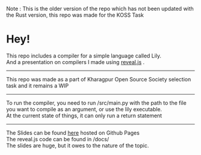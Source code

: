 Note : This is the older version of the repo which has not been updated with the Rust version, this repo was made for the KOSS Task

# Hey!
This repo includes a compiler for a simple language called Lily. \
And a presentation on compilers I made using [reveal.js](https://revealjs.com/) .
***
This repo was made as a part of Kharagpur Open Source Society selection task and it remains a WIP 
***
To run the compiler, you need to run /src/main.py with the path to the file you want to compile as an argument, or use the lily executable. \
At the current state of things, it can only run a return statement
***
The Slides can be found [here](https://rosa479.github.io/lily/) hosted on Github Pages \
The reveal.js code can be found in /docs/ \
The slides are huge, but it owes to the nature of the topic. 

